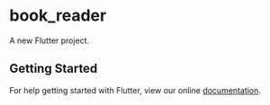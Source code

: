 # book_reader

A new Flutter project.

## Getting Started

For help getting started with Flutter, view our online
[documentation](https://flutter.io/).
